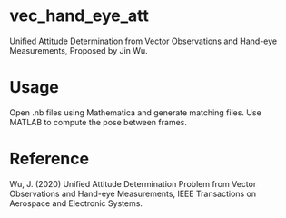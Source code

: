 # vec_hand_eye_att
Unified Attitude Determination from Vector Observations and Hand-eye Measurements, Proposed by Jin Wu.

# Usage
Open .nb files using Mathematica and generate matching files. Use MATLAB to compute the pose between frames.

# Reference
Wu, J. (2020) Unified Attitude Determination Problem from Vector Observations and Hand-eye Measurements, IEEE Transactions on Aerospace and Electronic Systems.
